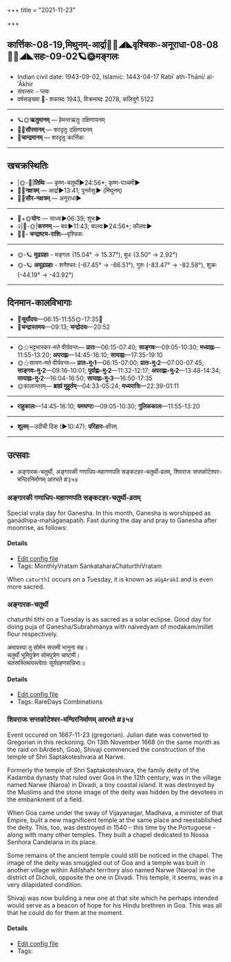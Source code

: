 +++
title = "2021-11-23"

+++
## कार्त्तिकः-08-19,मिथुनम्-आर्द्रा🌛🌌◢◣वृश्चिकः-अनूराधा-08-08🌌🌞◢◣सहः-09-02🪐🌞मङ्गलः
- Indian civil date: 1943-09-02, Islamic: 1443-04-17 Rabīʿ ath-Thānī/ al-ʾĀkhir
- संवत्सरः - प्लवः
- वर्षसङ्ख्या 🌛- शकाब्दः 1943, विक्रमाब्दः 2078, कलियुगे 5122
___________________
- 🪐🌞**ऋतुमानम्** — हेमन्तऋतुः दक्षिणायनम्
- 🌌🌞**सौरमानम्** — शरदृतुः दक्षिणायनम्
- 🌛**चान्द्रमानम्** — शरदृतुः कार्त्तिकः
___________________


## खचक्रस्थितिः
- |🌞-🌛|**तिथिः** — कृष्ण-चतुर्थी►24:56*; कृष्ण-पञ्चमी►  
- 🌌🌛**नक्षत्रम्** — आर्द्रा►13:41; पुनर्वसुः► (मिथुनम्)  
- 🌌🌞**सौर-नक्षत्रम्** — अनूराधा►  
___________________
- 🌛+🌞**योगः** — साध्यः►06:39; शुभः►  
- २|🌛-🌞|**करणम्** — बवः►11:43; बालवः►24:56*; कौलवः►  
- 🌌🌛- **चन्द्राष्टम-राशिः**—वृश्चिकः  
___________________
- 🌞-🪐 **मूढग्रहाः** - मङ्गलः (15.04° → 15.37°), बुधः (3.50° → 2.92°)
- 🌞-🪐 **अमूढग्रहाः** - शनैश्चरः (-67.45° → -66.51°), गुरुः (-83.47° → -82.58°), शुक्रः (-44.19° → -43.92°)
___________________


## दिनमान-कालविभागाः
- 🌅**सूर्योदयः**—06:15-11:55🌞️-17:35🌇  
- 🌛**चन्द्रास्तमयः**—09:13; **चन्द्रोदयः**—20:52  
___________________
- 🌞⚝भट्टभास्कर-मते वीर्यवन्तः— **प्रातः**—06:15-07:40; **साङ्गवः**—09:05-10:30; **मध्याह्नः**—11:55-13:20; **अपराह्णः**—14:45-16:10; **सायाह्नः**—17:35-19:10  
- 🌞⚝सायण-मते वीर्यवन्तः— **प्रातः-मु॰1**—06:15-07:00; **प्रातः-मु॰2**—07:00-07:45; **साङ्गवः-मु॰2**—09:16-10:01; **पूर्वाह्णः-मु॰2**—11:32-12:17; **अपराह्णः-मु॰2**—13:48-14:34; **सायाह्नः-मु॰2**—16:04-16:50; **सायाह्नः-मु॰3**—16:50-17:35  
- 🌞कालान्तरम्— **ब्राह्मं मुहूर्तम्**—04:33-05:24; **मध्यरात्रिः**—22:39-01:11  
___________________
- **राहुकालः**—14:45-16:10; **यमघण्टः**—09:05-10:30; **गुलिककालः**—11:55-13:20  
___________________
- **शूलम्**—उदीची दिक् (►10:47); **परिहारः**–क्षीरम्  
___________________

## उत्सवाः
- अङ्गारक-चतुर्थी, अङ्गारकी गणाधिप-महागणपति सङ्कटहर-चतुर्थी-व्रतम्, शिवराजः सप्तकोटेश्वर-मन्दिरनिर्माणम् आरभते #३५४
### अङ्गारकी गणाधिप-महागणपति सङ्कटहर-चतुर्थी-व्रतम्

Special vrata day for Ganesha. In this month, Ganesha is worshipped as gaṇādhipa-mahāgaṇapatiḥ. Fast during the day and pray to Ganesha after moonrise, as follows:

#### Details
- [Edit config file](https://github.com/jyotisham/adyatithi/tree/master/devatA/gaNapati/description_only/gaNAdhipa-mahAgaNapati%20saGkaTahara-caturthI-vratam.toml)
- Tags: MonthlyVratam SankataharaChaturthiVratam

When `caturthI` occurs on a Tuesday, it is known as `aGgArakI` and is even more sacred.
### अङ्गारक-चतुर्थी

chaturthī tithi on a Tuesday is as sacred as a solar eclipse. Good day for doing puja of Ganesha/Subrahmanya with naivedyam of modakam/millet flour respectively.

अमावस्या तु सोमेन सप्तमी भानुना सह।  
चतुर्थी भूमिपुत्रेण सोमपुत्रेण चाष्टमी।  
चतस्रस्तिथयस्त्वेताः सूर्यग्रहणसन्निभाः॥



#### Details
- [Edit config file](https://github.com/jyotisham/adyatithi/tree/master/time_focus/tithi-vara-combinations/description_only/aGgAraka-caturthI.toml)
- Tags: RareDays Combinations


### शिवराजः सप्तकोटेश्वर-मन्दिरनिर्माणम् आरभते #३५४

Event occured on 1667-11-23 (gregorian). Julian date was converted to Gregorian in this reckoning. On 13th November 1668 (in the same month as the raid on bArdesh, Goa), Shivaji commenced the construction of the temple of Shri Saptakoteshvara at Narwe.

Formerly the temple of Shri Saptakoteshvara, the family deity of the Kadamba dynasty that ruled over Goa in the 12th century, was in the village named Narwe (Naroa) in Divadi, a tiny coastal island. It was destroyed by the Muslims and the stone image of the deity was hidden by the devotees in the embankment of a field. 

When Goa came under the sway of Vijayanagar, Madhava, a minister of that Empire, built a new magnificent temple at the same place and reestablished the deity. This, too, was destroyed in 1540 – this time by the Portuguese - along with many other temples. They built a chapel dedicated to Nossa Senhora Candelaria in its place. 

Some remains of the ancient temple could still be noticed in the chapel. The image of the deity was smuggled out of Goa and a temple was built in another village within Adilshahi territory also named Narwe (Naroa) in the district of Dicholi, opposite the one in Divadi. This temple, it seems, was in a very dilapidated condition.

Shivaji was now building a new one at that site which he perhaps intended would serve as a beacon of hope for his Hindu brethren in Goa. This was all that he could do for them at the moment.


#### Details
- [Edit config file](https://github.com/jyotisham/adyatithi/tree/master/mahApuruSha/xatra-later/gregorian/day/11/23/shivarAjaH_saptakoTeshvara-mandira-nirmANam_Arabhate.toml)
- Tags: 


